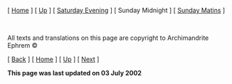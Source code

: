 \[ [Home](./) \] \[ [Up](tone8.md) \] \[ [Saturday Evening](sat8e.md) \] \[ Sunday Midnight \] \[ [Sunday Matins](sun8m.md) \]

 

All texts and translations on this page are copyright to Archimandrite Ephrem ©

\[ [Back](sat8e.md) \] \[ [Home](./) \] \[ [Up](tone8.md) \] \[ [Next](sun8m.md) \]

**This page was last updated on 03 July 2002**
